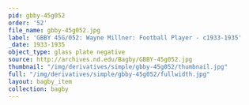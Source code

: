 ```yaml
---
pid: gbby-45g052
order: '52'
file_name: gbby-45g052.jpg
label: 'GBBY 45G/052: Wayne Millner: Football Player - c1933-1935'
_date: 1933-1935
object_type: glass plate negative
source: http://archives.nd.edu/Bagby/GBBY-45g052.jpg
thumbnail: "/img/derivatives/simple/gbby-45g052/thumbnail.jpg"
full: "/img/derivatives/simple/gbby-45g052/fullwidth.jpg"
layout: bagby_item
collection: bagby
---
```


